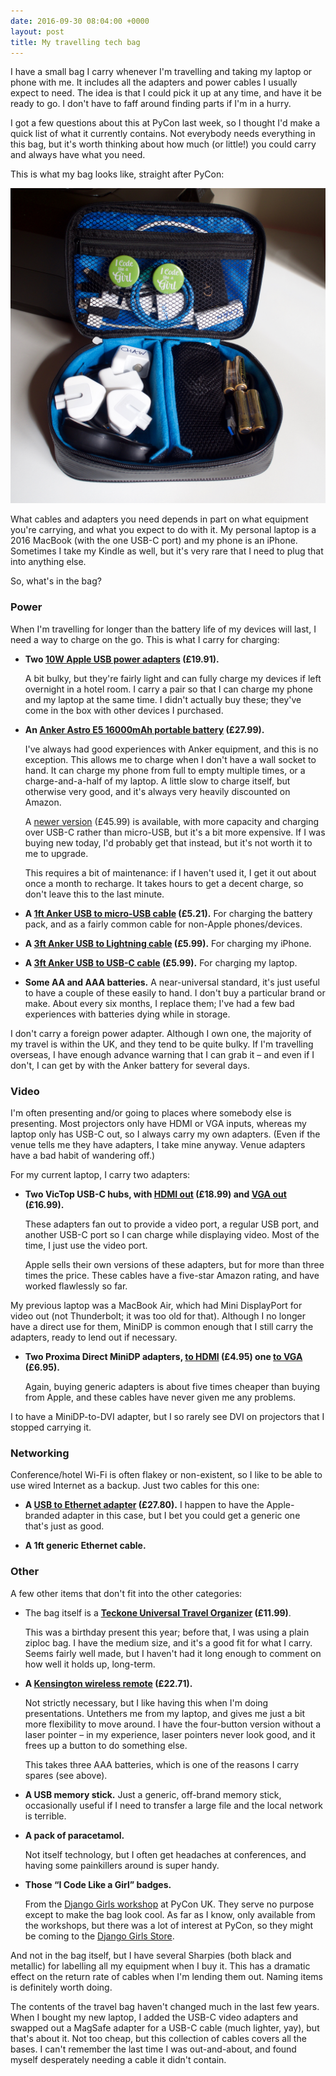```yaml
---
date: 2016-09-30 08:04:00 +0000
layout: post
title: My travelling tech bag
---
```


I have a small bag I carry whenever I'm travelling and taking my laptop or phone with me.
It includes all the adapters and power cables I usually expect to need.
The idea is that I could pick it up at any time, and have it be ready to go.
I don't have to faff around finding parts if I'm in a hurry.

I got a few questions about this at PyCon last week, so I thought I'd make a quick list of what it currently contains.
Not everybody needs everything in this bag, but it's worth thinking about how much (or little!) you could carry and always have what you need.

This is what my bag looks like, straight after PyCon:

![A photograph of my tech bag. A rectangular pouch with two compartments, stuffed with electronics equipment.](/images/2016/tech-bag.jpg)

<!-- summary -->

What cables and adapters you need depends in part on what equipment you're carrying, and what you expect to do with it.
My personal laptop is a 2016 MacBook (with the one USB-C port) and my phone is an iPhone.
Sometimes I take my Kindle as well, but it's very rare that I need to plug that into anything else.

So, what's in the bag?

### Power

When I'm travelling for longer than the battery life of my devices will last, I need a way to charge on the go.
This is what I carry for charging:

*   **Two [10W Apple USB power adapters][usbplug] (£19.91).**

    A bit bulky, but they're fairly light and can fully charge my devices if left overnight in a hotel room.
    I carry a pair so that I can charge my phone and my laptop at the same time.
    I didn't actually buy these; they've come in the box with other devices I purchased.

*   **An [Anker Astro E5 16000mAh portable battery][battery] (£27.99).**

    I've always had good experiences with Anker equipment, and this is no exception.
    This allows me to charge when I don't have a wall socket to hand.
    It can charge my phone from full to empty multiple times, or a charge-and-a-half of my laptop.
    A little slow to charge itself, but otherwise very good, and it's always very heavily discounted on Amazon.

    A [newer version][battery_new] (£45.99) is available, with more capacity and charging over USB-C rather than micro-USB, but it's a bit more expensive.
    If I was buying new today, I'd probably get that instead, but it's not worth it to me to upgrade.

    This requires a bit of maintenance: if I haven't used it, I get it out about once a month to recharge.
    It takes hours to get a decent charge, so don't leave this to the last minute.

*   **A [1ft Anker USB to micro-USB cable][microusb] (£5.21).**
    For charging the battery pack, and as a fairly common cable for non-Apple phones/devices.

*   **A [3ft Anker USB to Lightning cable][lightning] (£5.99).**
    For charging my iPhone.

*   **A [3ft Anker USB to USB-C cable][usbc] (£5.99).**
    For charging my laptop.

*   **Some AA and AAA batteries.**
    A near-universal standard, it's just useful to have a couple of these easily to hand.
    I don't buy a particular brand or make.
    About every six months, I replace them; I've had a few bad experiences with batteries dying while in storage.

I don't carry a foreign power adapter.
Although I own one, the majority of my travel is within the UK, and they tend to be quite bulky.
If I'm travelling overseas, I have enough advance warning that I can grab it – and even if I don't, I can get by with the Anker battery for several days.

[microusb]: https://www.amazon.co.uk/dp/B013I26P7S/ref=as_li_ss_tl?_encoding=UTF8&psc=1&linkCode=ll1&tag=alechasblo-21&linkId=e2cf049c4f69df75d937d2282902e8e7
[battery]: https://www.amazon.co.uk/Upgraded-Anker-Generation-Panasonic-Technology/dp/B00D5T3QK4/ref=as_li_ss_tl?s=electronics&ie=UTF8&qid=1474802948&sr=1-1&keywords=anker+astro+e5&linkCode=ll1&tag=alechasblo-21&linkId=838071fefaa73a71b151326b39e15d7b
[usbplug]: https://www.amazon.co.uk/Apple-Adapter-Compatible-generation-PACKAGING/dp/B017RNDH8Y/ref=as_li_ss_tl?ie=UTF8&qid=1474802452&sr=8-1&keywords=10w+apple+adapter&linkCode=ll1&tag=alechasblo-21&linkId=384325f05a537bf488827ea3beece812
[battery_new]: https://www.amazon.co.uk/Anker-PowerCore-Ultra-Compact-VoltageBoost-Technology-Black/dp/B00M0EWED0/ref=as_li_ss_tl?ie=UTF8&linkCode=ll1&tag=alechasblo-21&linkId=726816735b5f103ed194ff9058c790c1
[lightning]: https://www.amazon.co.uk/dp/B013JMBAMC/ref=as_li_ss_tl?_encoding=UTF8&th=1&linkCode=ll1&tag=alechasblo-21&linkId=e265c7ef7521f8a1a32a1f303a51189f
[usbc]: https://www.amazon.co.uk/dp/B01A6F3WHG/ref=as_li_ss_tl?_encoding=UTF8&psc=1&linkCode=ll1&tag=alechasblo-21&linkId=b3cea6566303b31e97e49b2cd62296fd

### Video

I'm often presenting and/or going to places where somebody else is presenting.
Most projectors only have HDMI or VGA inputs, whereas my laptop only has USB-C out, so I always carry my own adapters.
(Even if the venue tells me they have adapters, I take mine anyway.
Venue adapters have a bad habit of wandering off.)

For my current laptop, I carry two adapters:

*   **Two VicTop USB-C hubs, with [HDMI out][c2hdmi] (£18.99) and [VGA out][c2vga] (£16.99).**

    These adapters fan out to provide a video port, a regular USB port, and another USB-C port so I can charge while displaying video.
    Most of the time, I just use the video port.

    Apple sells their own versions of these adapters, but for more than three times the price.
    These cables have a five-star Amazon rating, and have worked flawlessly so far.

My previous laptop was a MacBook Air, which had Mini DisplayPort for video out (not Thunderbolt; it was too old for that).
Although I no longer have a direct use for them, MiniDP is common enough that I still carry the adapters, ready to lend out if necessary.

*   **Two Proxima Direct MiniDP adapters, [to HDMI][dp2hdmi] (£4.95) one [to VGA][dp2vga] (£6.95).**

    Again, buying generic adapters is about five times cheaper than buying from Apple, and these cables have never given me any problems.

I to have a MiniDP-to-DVI adapter, but I so rarely see DVI on projectors that I stopped carrying it.

[c2hdmi]: https://www.amazon.co.uk/gp/product/B01BTXD9OU/ref=as_li_ss_tl?ie=UTF8&psc=1&linkCode=ll1&tag=alechasblo-21&linkId=ffeacdceb5880cc00246b6dfc75a0b7c
[c2vga]: https://www.amazon.co.uk/gp/product/B01BTXD7II/ref=as_li_ss_tl?ie=UTF8&psc=1&linkCode=ll1&tag=alechasblo-21&linkId=785ad0785f299ba3bd741755a6abe1a5
[dp2hdmi]: https://www.amazon.co.uk/Proxima-Direct%C2%AE-Mini-Displayport-adapter/dp/B005J0XB7A/ref=as_li_ss_tl?ie=UTF8&qid=1474804603&sr=8-1&keywords=proxima+direct+mini+displayport+to+hdmi&linkCode=ll1&tag=alechasblo-21&linkId=25906400f318cf9f8b3aaeb872822d9f
[dp2vga]: https://www.amazon.co.uk/Proxima-Direct%C2%AE-Displayport-Adapter-Macbook/dp/B004PWDHWM/ref=as_li_ss_tl?ie=UTF8&qid=1474804594&sr=8-1&keywords=proxima+direct+mini+displayport+to+vga&linkCode=ll1&tag=alechasblo-21&linkId=989b58ed2143389af85a0a3533cca66c

### Networking

Conference/hotel Wi-Fi is often flakey or non-existent, so I like to be able to use wired Internet as a backup.
Just two cables for this one:

*   **A [USB to Ethernet adapter][eth] (£27.80).**
    I happen to have the Apple-branded adapter in this case, but I bet you could get a generic one that's just as good.

*   **A 1ft generic Ethernet cable.**

[eth]: https://www.amazon.co.uk/Apple-MC704LL-A-Ethernet-Adapter/dp/B00W7W9FK0/ref=as_li_ss_tl?ie=UTF8&linkCode=ll1&tag=alechasblo-21&linkId=9530c2a13fb1a7f0261f2b177f6e7630

### Other

A few other items that don't fit into the other categories:

*   The bag itself is a **[Teckone Universal Travel Organizer][bag] (£11.99)**.

    This was a birthday present this year; before that, I was using a plain ziploc bag.
    I have the medium size, and it's a good fit for what I carry.
    Seems fairly well made, but I haven't had it long enough to comment on how well it holds up, long-term.

*   **A [Kensington wireless remote][remote] (£22.71).**

    Not strictly necessary, but I like having this when I'm doing presentations.
    Untethers me from my laptop, and gives me just a bit more flexibility to move around.
    I have the four-button version without a laser pointer &ndash; in my experience, laser pointers never look good, and it frees up a button to do something else.

    This takes three AAA batteries, which is one of the reasons I carry spares (see above).

*   **A USB memory stick.**
    Just a generic, off-brand memory stick, occasionally useful if I need to transfer a large file and the local network is terrible.

*   **A pack of paracetamol.**

    Not itself technology, but I often get headaches at conferences, and having some painkillers around is super handy.

*   **Those “I Code Like a Girl” badges.**

    From the [Django Girls workshop](https://djangogirls.org) at PyCon UK.
    They serve no purpose except to make the bag look cool.
    As far as I know, only available from the workshops, but there was a lot of interest at PyCon, so they might be coming to the [Django Girls Store](https://store.djangogirls.org).

And not in the bag itself, but I have several Sharpies (both black and metallic) for labelling all my equipment when I buy it.
This has a dramatic effect on the return rate of cables when I'm lending them out.
Naming items is definitely worth doing.

The contents of the travel bag haven't changed much in the last few years.
When I bought my new laptop, I added the USB-C video adapters and swapped out a MagSafe adapter for a USB-C cable (much lighter, yay), but that's about it.
Not too cheap, but this collection of cables covers all the bases.
I can't remember the last time I was out-and-about, and found myself desperately needing a cable it didn't contain.

[remote]: https://www.amazon.co.uk/Kensington-2-4-Wireless-Laser-Projector/dp/B003R6RDZO/ref=as_li_ss_tl?s=electronics&ie=UTF8&qid=1474807599&sr=1-1&keywords=kensington+remote&linkCode=ll1&tag=alechasblo-21&linkId=f7b92193050acab9516fa17956b7e1be
[bag]: https://www.amazon.co.uk/dp/B00XVVRFTO/ref=as_li_ss_tl?_encoding=UTF8&colid=2D6MXZQNNI0N9&coliid=I3JBQXU44O07X6&psc=1&linkCode=ll1&tag=alechasblo-21&linkId=822bf2f4b76ea01487d218774a5eb0ce